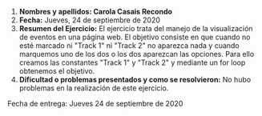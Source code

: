 
1. **Nombres y apellidos: Carola Casais Recondo**
2. **Fecha:** Jueves, 24 de septiembre de 2020
3. **Resumen del Ejercicio:**
El ejercicio trata del manejo de la visualización de eventos en una página web. El objetivo consiste en que cuando no esté marcado ni "Track 1" ni "Track 2" no aparezca nada y
cuando marquemos uno de los dos o los dos aparezcan las opciones.
Para ello creamos las constantes "Track 1" y "Track 2" y mediante un for loop obtenemos el objetivo.
4. **Dificultad o problemas presentados y como se resolvieron:** No hubo problemas en la realización de este ejercicio.

Fecha de entrega: Jueves 24 de septiembre de 2020 

